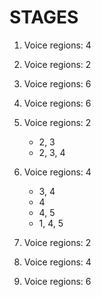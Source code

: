 STAGES
======

1.  Voice regions: 4

2.  Voice regions: 2

3.  Voice regions: 6

4.  Voice regions: 6

5.  Voice regions: 2
    - 2, 3
    - 2, 3, 4

6.  Voice regions: 4
    * 3, 4
    * 4
    * 4, 5
    * 1, 4, 5

7.  Voice regions: 2

8.  Voice regions: 4

9.  Voice regions: 6
